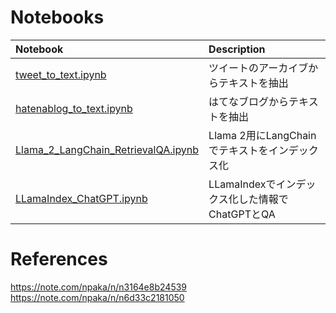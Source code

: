 # Notebooks

| Notebook  | Description |
|:-|:-|
| [tweet_to_text.ipynb](tweet_to_text.ipynb)  | ツイートのアーカイブからテキストを抽出 |
| [hatenablog_to_text.ipynb](hatenablog_to_text.ipynb) | はてなブログからテキストを抽出 |
| [Llama_2_LangChain_RetrievalQA.ipynb](Llama_2_LangChain_RetrievalQA.ipynb) | Llama 2用にLangChainでテキストをインデックス化 |
| [LLamaIndex_ChatGPT.ipynb](LLamaIndex_ChatGPT.ipynb) | LLamaIndexでインデックス化した情報でChatGPTとQA |

# References

https://note.com/npaka/n/n3164e8b24539
https://note.com/npaka/n/n6d33c2181050
